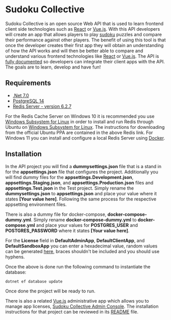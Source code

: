 # Sudoku Collective

Sudoku Collective is an open source Web API that is used to learn frontend client side technologies such as [React](https://reactjs.org/) or [Vue.js](https://vuejs.org/). With this API developers will create an app that allows players to play [sudoku](https://en.wikipedia.org/wiki/Sudoku) puzzles and compare their performance against other players. The benefit of using this tool is that once the developer creates their first app they will obtain an understanding of how the API works and will then be better able to compare and understand various frontend technologies like [React](https://reactjs.org/) or [Vue.js](https://vuejs.org/). The API is [fully documented](https://sudokucollective.com/swagger/index.html) so developers can integrate their client apps with the API. The goals are to learn, develop and have fun!

## Requirements

- [.Net 7.0](https://dotnet.microsoft.com/download/dotnet/7.0)
- [PostgreSQL 14](https://www.postgresql.org/download/)
- [Redis Server - version 6.2.7](https://redis.io/download)

For the Redis Cache Server on Windows 10 it is recommended you use [Windows Subsystem for Linux](https://docs.microsoft.com/en-us/windows/wsl/install-win10) in order to install and run Redis through Ubuntu on [Windows Subsystem for Linux](https://docs.microsoft.com/en-us/windows/wsl/install-win10).  The instructions for downloading from the official Ubuntu PPA are contained in the above Redis link.  For Windows 11 you can install and configure a local Redis Server using [Docker](https://www.docker.com/).

## Installation

In the API project you will find a **dummysettings.json** file that is a stand in for the **appsettings.json** file that configures the project.  Additionally you will find dummy files for the **appsettings.Development.json**, **appsettings.Staging.json**, and **appsettings.Production.json** files and **appsettings.Test.json** in the Test project.  Simply rename the **dummysettings.json** to **appsettings.json** and place your value where it states **[Your value here]**.  Following the same process for the respective appsetting environment files.

There is also a dummy file for docker-compose, **docker-compose-dummy.yml**.  Simply rename **docker-compose-dummy.yml** to **docker-compose.yml** and place your values for **POSTGRES_USER** and **POSTGRES_PASSWORD** where it states **[Your value here]**.

For the **License** field in **DefaultAdminApp**, **DefaultClientApp**, and **DefaultSandboxApp** you can enter a hexadecimal value, random values can be generated [here](https://www.guidgenerator.com/online-guid-generator.aspx), braces shouldn't be included and you should use hyphens.

Once the above is done run the following command to instantiate the database:

`dotnet ef database update`

Once done the project will be ready to run.

There is also a related [Vue.js](https://vuejs.org/) administrative app which allows you to manage app licenses, [Sudoku Collective Admin Console](https://github.com/Joseph-Anthony-King/SudokuCollective.Admin).  The installation instructions for that project can be reviewed in its [README](https://github.com/Joseph-Anthony-King/SudokuCollective.Admin/blob/master/README.md) file.
